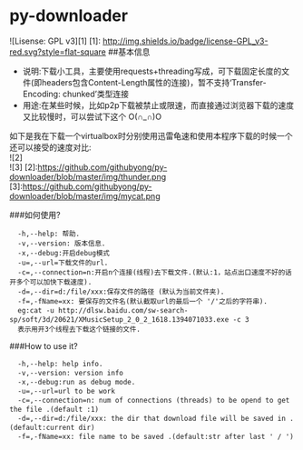 # py-downloader

![Lisense: GPL v3][1]
[1]: http://img.shields.io/badge/license-GPL_v3-red.svg?style=flat-square
##基本信息
* 说明:下载小工具，主要使用requests+threading写成，可下载固定长度的文件(即headers包含Content-Length属性的连接)，暂不支持‘Transfer-Encoding: chunked’类型连接
* 用途:在某些时候，比如p2p下载被禁止或限速，而直接通过浏览器下载的速度又比较慢时，可以尝试下这个 O(∩_∩)O

如下是我在下载一个virtualbox时分别使用迅雷龟速和使用本程序下载的时候一个还可以接受的速度对比:<br>
![2]<br>
![3]
[2]:https://github.com/githubyong/py-downloader/blob/master/img/thunder.png
[3]:https://github.com/githubyong/py-downloader/blob/master/img/mycat.png

###如何使用?

      -h,--help: 帮助.
      -v,--version: 版本信息.
      -x,--debug:开启debug模式
      -u=,--url=下载文件的url.
      -c=,--connection=n:开启n个连接(线程)去下载文件.(默认:1，站点出口速度不好的话开多个可以加快下载速度).
      -d=,--dir=d:/file/xxx:保存文件的路径 (默认为当前文件夹).
      -f=,-fName=xx: 要保存的文件名(默认截取url的最后一个 '/'之后的字符串).
      eg:cat -u http://dlsw.baidu.com/sw-search-sp/soft/3d/20621/XMusicSetup_2_0_2_1618.1394071033.exe -c 3
      表示用开3个线程去下载这个链接的文件.

###How to use it?

      -h,--help: help info.
      -v,--version: version info
      -x,--debug:run as debug mode.
      -u=,--url=url to be work
      -c=,--connection=n: num of connections (threads) to be opend to get the file .(default :1)
      -d=,--dir=d:/file/xxx: the dir that download file will be saved in . (default:current dir)
      -f=,-fName=xx: file name to be saved .(default:str after last ' / ')
